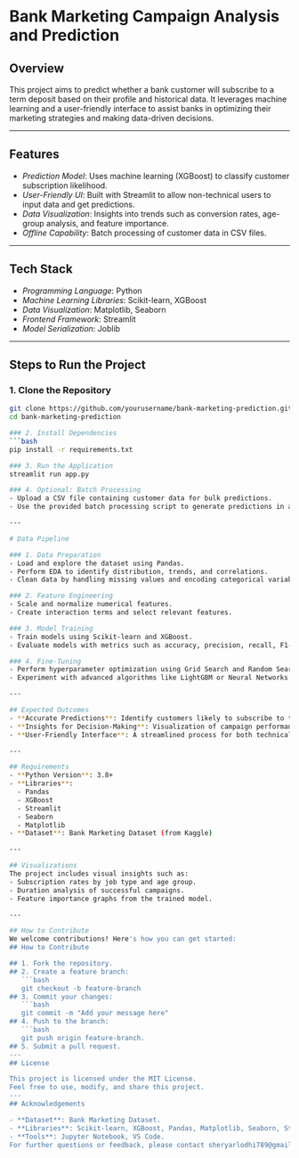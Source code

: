 # Bank Marketing Campaign Analysis and Prediction

## Overview

This project aims to predict whether a bank customer will subscribe to a term deposit based on their profile and historical data. It leverages machine learning and a user-friendly interface to assist banks in optimizing their marketing strategies and making data-driven decisions.

---

## Features

- *Prediction Model*: Uses machine learning (XGBoost) to classify customer subscription likelihood.
- *User-Friendly UI*: Built with Streamlit to allow non-technical users to input data and get predictions.
- *Data Visualization*: Insights into trends such as conversion rates, age-group analysis, and feature importance.
- *Offline Capability*: Batch processing of customer data in CSV files.

---

## Tech Stack

- *Programming Language*: Python
- *Machine Learning Libraries*: Scikit-learn, XGBoost
- *Data Visualization*: Matplotlib, Seaborn
- *Frontend Framework*: Streamlit
- *Model Serialization*: Joblib

---

## Steps to Run the Project

### 1. Clone the Repository
```bash
git clone https://github.com/yourusername/bank-marketing-prediction.git
cd bank-marketing-prediction

### 2. Install Dependencies
```bash
pip install -r requirements.txt

### 3. Run the Application
streamlit run app.py

### 4. Optional: Batch Processing
- Upload a CSV file containing customer data for bulk predictions.
- Use the provided batch processing script to generate predictions in another CSV file.

---

# Data Pipeline

### 1. Data Preparation
- Load and explore the dataset using Pandas.
- Perform EDA to identify distribution, trends, and correlations.
- Clean data by handling missing values and encoding categorical variables.

### 2. Feature Engineering
- Scale and normalize numerical features.
- Create interaction terms and select relevant features.

### 3. Model Training
- Train models using Scikit-learn and XGBoost.
- Evaluate models with metrics such as accuracy, precision, recall, F1-score, and ROC-AUC.

### 4. Fine-Tuning
- Perform hyperparameter optimization using Grid Search and Random Search.
- Experiment with advanced algorithms like LightGBM or Neural Networks (optional).

---

## Expected Outcomes
- **Accurate Predictions**: Identify customers likely to subscribe to term deposits.
- **Insights for Decision-Making**: Visualization of campaign performance and feature importance.
- **User-Friendly Interface**: A streamlined process for both technical and non-technical stakeholders.

---

## Requirements
- **Python Version**: 3.8+
- **Libraries**:
  - Pandas
  - XGBoost
  - Streamlit
  - Seaborn
  - Matplotlib
- **Dataset**: Bank Marketing Dataset (from Kaggle)

---

## Visualizations
The project includes visual insights such as:
- Subscription rates by job type and age group.
- Duration analysis of successful campaigns.
- Feature importance graphs from the trained model.

---

## How to Contribute
We welcome contributions! Here's how you can get started:
## How to Contribute

## 1. Fork the repository.
## 2. Create a feature branch:
   ```bash
   git checkout -b feature-branch
## 3. Commit your changes:
   ```bash
   git commit -m "Add your message here"
## 4. Push to the branch:
   ```bash
   git push origin feature-branch.
## 5. Submit a pull request.
---
## License

This project is licensed under the MIT License.  
Feel free to use, modify, and share this project.
---
## Acknowledgements

- **Dataset**: Bank Marketing Dataset.
- **Libraries**: Scikit-learn, XGBoost, Pandas, Matplotlib, Seaborn, Streamlit.
- **Tools**: Jupyter Notebook, VS Code.
For further questions or feedback, please contact sheryarlodhi789@gmail.com.








